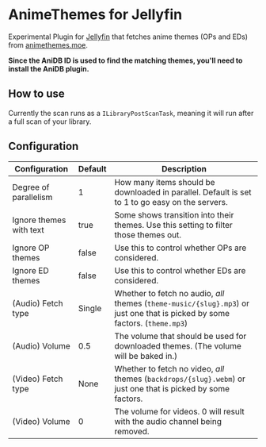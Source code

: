 # AnimeThemes for Jellyfin

Experimental Plugin for [Jellyfin](https://jellyfin.org/) that fetches anime themes (OPs and EDs)
from [animethemes.moe](https://animethemes.moe).

**Since the AniDB ID is used to find the matching themes, you'll need to install the AniDB plugin.**

## How to use

Currently the scan runs as a `ILibraryPostScanTask`, meaning it will run after a full scan of your library.

## Configuration

| Configuration           | Default | Description                                                                                                                 |
|-------------------------|---------|-----------------------------------------------------------------------------------------------------------------------------|
| Degree of parallelism   | 1       | How many items should be downloaded in parallel. Default is set to 1 to go easy on the servers.                             |
| Ignore themes with text | true    | Some shows transition into their themes. Use this setting to filter those themes out.                                       |
| Ignore OP themes        | false   | Use this to control whether OPs are considered.                                                                             |
| Ignore ED themes        | false   | Use this to control whether EDs are considered.                                                                             |
| (Audio) Fetch type      | Single  | Whether to fetch no audio, *all* themes (`theme-music/{slug}.mp3`) or just one that is picked by some factors. (`theme.mp3`) |
| (Audio) Volume          | 0.5     | The volume that should be used for downloaded themes. (The volume will be baked in.)                                        |
| (Video) Fetch type      | None    | Whether to fetch no video, *all* themes (`backdrops/{slug}.webm`) or just one that is picked by some factors.               |
| (Video) Volume          | 0       | The volume for videos. 0 will result with the audio channel being removed.                                                  |
